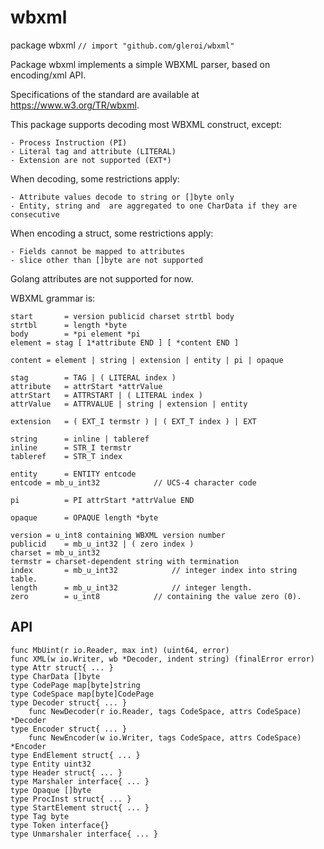 wbxml
=====

package wbxml `// import "github.com/gleroi/wbxml"` 

Package wbxml implements a simple WBXML parser, based on encoding/xml API.

Specifications of the standard are available at https://www.w3.org/TR/wbxml.

This package supports decoding most WBXML construct, except:

    - Process Instruction (PI)
    - Literal tag and attribute (LITERAL)
    - Extension are not supported (EXT*)

When decoding, some restrictions apply:

    - Attribute values decode to string or []byte only
    - Entity, string and  are aggregated to one CharData if they are consecutive

When encoding a struct, some restrictions apply:

    - Fields cannot be mapped to attributes
    - slice other than []byte are not supported

Golang attributes are not supported for now.

WBXML grammar is:

    start		= version publicid charset strtbl body
    strtbl		= length *byte
    body		= *pi element *pi
    element	= stag [ 1*attribute END ] [ *content END ]

    content	= element | string | extension | entity | pi | opaque

    stag		= TAG | ( LITERAL index )
    attribute	= attrStart *attrValue
    attrStart	= ATTRSTART | ( LITERAL index )
    attrValue	= ATTRVALUE | string | extension | entity

    extension	= ( EXT_I termstr ) | ( EXT_T index ) | EXT

    string		= inline | tableref
    inline		= STR_I termstr
    tableref	= STR_T index

    entity		= ENTITY entcode
    entcode	= mb_u_int32			// UCS-4 character code

    pi			= PI attrStart *attrValue END

    opaque		= OPAQUE length *byte

    version	= u_int8 containing WBXML version number
    publicid	= mb_u_int32 | ( zero index )
    charset	= mb_u_int32
    termstr	= charset-dependent string with termination
    index		= mb_u_int32			// integer index into string table.
    length		= mb_u_int32			// integer length.
    zero		= u_int8			// containing the value zero (0).


## API

```golang
func MbUint(r io.Reader, max int) (uint64, error)
func XML(w io.Writer, wb *Decoder, indent string) (finalError error)
type Attr struct{ ... }
type CharData []byte
type CodePage map[byte]string
type CodeSpace map[byte]CodePage
type Decoder struct{ ... }
    func NewDecoder(r io.Reader, tags CodeSpace, attrs CodeSpace) *Decoder
type Encoder struct{ ... }
    func NewEncoder(w io.Writer, tags CodeSpace, attrs CodeSpace) *Encoder
type EndElement struct{ ... }
type Entity uint32
type Header struct{ ... }
type Marshaler interface{ ... }
type Opaque []byte
type ProcInst struct{ ... }
type StartElement struct{ ... }
type Tag byte
type Token interface{}
type Unmarshaler interface{ ... }
```
